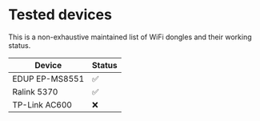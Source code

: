 # Tested devices

This is a non-exhaustive maintained list of WiFi dongles and their working status.

| Device         | Status             |
| -------------- | ------------------ |
| EDUP EP-MS8551 | :white_check_mark: |
| Ralink 5370    | :white_check_mark: |
| TP-Link AC600  | :x:                |
